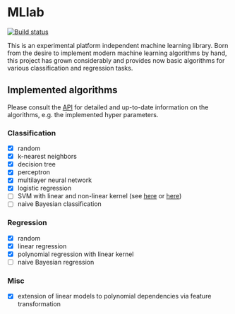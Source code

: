 # MLlab

[![Build status](https://travis-ci.org/andb0t/MLlab.svg?branch=master)](https://travis-ci.org/andb0t)

This is an experimental platform independent machine learning library. Born from the desire to implement modern machine learning algorithms by hand, this project has grown considerably and provides now basic algorithms for various classification and regression tasks.


## Implemented algorithms
Please consult the [API](https://andb0t.github.io/MLlab/api/index.html) for detailed and up-to-date information on the algorithms, e.g. the implemented hyper parameters.

### Classification
- [x] random
- [x] k-nearest neighbors
- [x] decision tree
- [x] perceptron
- [x] multilayer neural network
- [x] logistic regression
- [ ] SVM with linear and non-linear kernel (see [here](http://alex.smola.org/teaching/pune2007/pune_3.pdf) or [here](https://oceandatamining.sciencesconf.org/conference/oceandatamining/program/OBIDAM14_Canu.pdf))
- [ ] naive Bayesian classification

### Regression
- [x] random
- [x] linear regression
- [x] polynomial regression with linear kernel
- [ ] naive Bayesian regression

### Misc
- [x] extension of linear models to polynomial dependencies via feature transformation
